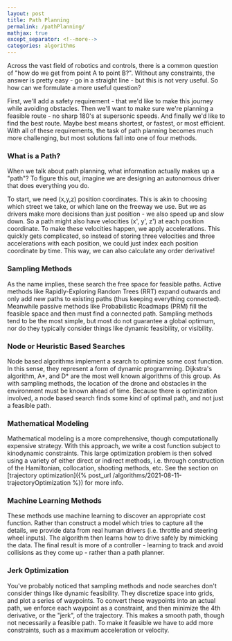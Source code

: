 ```yaml
---
layout: post
title: Path Planning
permalink: /pathPlanning/
mathjax: true
except_separator: <!--more-->
categories: algorithms
---
```


Across the vast field of robotics and controls, there is a common question of "how do we get from point A to point B?". Without any constraints, the answer is pretty easy - go in a straight line - but this is not very useful. So how can we formulate a more useful question?

<!--more-->

First, we'll add a safety requirement - that we'd like to make this journey while avoiding obstacles. Then we'll want to make sure we're planning a feasible route - no sharp 180's at supersonic speeds. And finally we'd like to find the best route. Maybe best means shortest, or fastest, or most efficient. With all of these requirements, the task of path planning becomes much more challenging, but most solutions fall into one of four methods. 

### What is a Path?

When we talk about path planning, what information actually makes up a "path"? To figure this out, imagine we are designing an autonomous driver that does everything you do. 

To start, we need (x,y,z) position coordinates. This is akin to choosing which street we take, or which lane on the freeway we use. But we as drivers make more decisions than just position - we also speed up and slow down. So a path might also have velocities (x', y', z') at each position coordinate. To make these velocities happen, we apply accelerations. This quickly gets complicated, so instead of storing three velocities and three accelerations with each position, we could just index each position coordinate by time. This way, we can also calculate any order derivative!

### Sampling Methods

As the name implies, these search the free space for feasible paths. Active methods like Rapidly-Exploring Random Trees (RRT) expand outwards and only add new paths to existing paths (thus keeping everything connected). Meanwhile passive methods like Probabilistic Roadmaps (PRM) fill the feasible space and then must find a connected path. Sampling methods tend to be the most simple, but most do not guarantee a global optimum, nor do they typically consider things like dynamic feasibility, or visibility.

### Node or Heuristic Based Searches

Node based algorithms implement a search to optimize some cost function. In this sense, they represent a form of dynamic programming. Dijkstra's algorithm, A*, and D* are the most well known algorithms of this group. As with sampling methods, the location of the drone and obstacles in the environment must be known ahead of time. Because there is optimization involved, a node based search finds some kind of optimal path, and not just a feasible path. 

### Mathematical Modeling

Mathematical modeling is a more comprehensive, though computationally expensive strategy. With this approach, we write a cost function subject to kinodynamic constraints. This large optimization problem is then solved using a variety of either direct or indirect methods, i.e. through construction of the Hamiltonian, collocation, shooting methods, etc. See the section on [trajectory optimization]({% post_url /algorithms/2021-08-11-trajectoryOptimization %}) for more info.

### Machine Learning Methods

These methods use machine learning to discover an appropriate cost function. Rather than construct a model which tries to capture all the details, we provide data from real human drivers (i.e. throttle and steering wheel inputs). The algorithm then learns how to drive safely by mimicking the data. The final result is more of a controller - learning to track and avoid collisions as they come up - rather than a path planner. 


### Jerk Optimization 

You've probably noticed that sampling methods and node searches don't consider things like dynamic feasibility. They discretize space into grids, and plot a series of waypoints. To convert these waypoints into an actual path, we enforce each waypoint as a constraint, and then minimize the 4th derivative, or the "jerk", of the trajectory. This makes a smooth path, though not necessarily a feasible path. To make it feasible we have to add more constraints, such as a maximum acceleration or velocity. 

